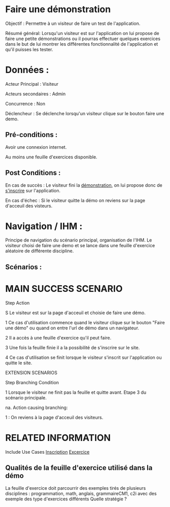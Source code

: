 # Faire une démonstration


Objectif :  Permettre à un visiteur de faire un test de l'application.

Résumé général: Lorsqu'un visiteur est sur l'application on lui propose de faire une petite démonstrations ou il pourras effectuer quelques exercices dans le but de lui montrer les différentes fonctionnalité de l'application et qu'il puisses les tester.

# Données :

Acteur Principal : Visiteur

Acteurs secondaires : Admin

Concurrence : Non

Déclencheur : Se déclenche lorsqu'un visiteur clique sur le bouton faire une demo.

## Pré-conditions :

Avoir une connexion internet.

Au moins une feuille d'exercices disponible.

## Post Conditions :

En cas de succès : Le visiteur fini la [démonstration](../etudiant/accesfeuilleexercice.md), on lui propose donc de [s'inscrire](./inscription.md) sur l'application.


En cas d'échec : Si le visiteur quitte la démo on reviens sur la page d'acceuil des visteurs.

# Navigation / IHM  :

Principe de navigation du scénario principal, organisation de l'IHM.
Le visiteur choisi de faire une demo et se lance dans une feuille d'exercice aléatoire de différente discipline.

## Scénarios :

# MAIN SUCCESS SCENARIO

Step    Action

S    Le visiteur est sur la page d'acceuil et choisie de faire une démo.

1    Ce cas d'utilisation commence quand le visiteur clique sur le bouton "Faire une démo" ou quand on entre l'url de démo dans un navigateur.

2    Il a accès à une feuille d'exercice qu'il peut faire.

3    Une fois la feuille finie il a la possibilité de s'inscrire sur le site.

4    Ce cas d'utilisation se finit lorsque le visiteur s'inscrit sur l'application ou quitte le site.


EXTENSION SCENARIOS

Step    Branching Condition

1	 Lorsque le visiteur ne finit pas la feuille et quitte avant. Etape 3 du scénario principale.

na.  Action causing branching:

1 : On reviens à la page d'acceuil des visiteurs.

# RELATED INFORMATION

Include Use Cases    [Inscription](./inscription.md) [Excercice](../etudiant/accesfeuilleexercice.md)

## Qualités de la feuille d'exercice utilisé dans la démo 

La feuille d'exercice doit parcourrir des exemples tirés de plusieurs disciplines :
 programmation, math, anglais, grammaireCM1, c2i
avec des exemple des type d'exercices différents 
Quelle stratégie ?


<!--- 
Author : Jordan
Validator : Raphael
-->

